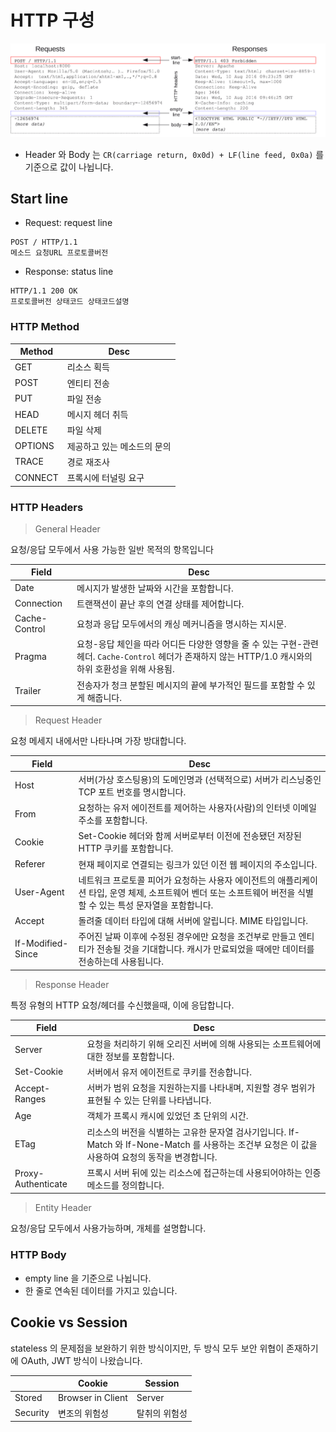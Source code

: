 # HTTP 구성

![](../../../.gitbook/assets/2021-07-09-17-16-44.png)

* Header 와 Body 는 `CR(carriage return, 0x0d) + LF(line feed, 0x0a)` 를 기준으로 값이 나뉩니다.

## Start line

* Request: request line

```
POST / HTTP/1.1
메소드 요청URL 프로토콜버전
```

* Response: status line

```
HTTP/1.1 200 OK
프로토콜버전 상태코드 상태코드설명
```

### HTTP Method

| Method  | Desc            |
| ------- | --------------- |
| GET     | 리소스 획득          |
| POST    | 엔티티 전송          |
| PUT     | 파일 전송           |
| HEAD    | 메시지 헤더 취득       |
| DELETE  | 파일 삭제           |
| OPTIONS | 제공하고 있는 메소드의 문의 |
| TRACE   | 경로 재조사          |
| CONNECT | 프록시에 터널링 요구     |

### HTTP Headers

> General Header

요청/응답 모두에서 사용 가능한 일반 목적의 항목입니다

| Field         | Desc                                                                                                |
| ------------- | --------------------------------------------------------------------------------------------------- |
| Date          | 메시지가 발생한 날짜와 시간을 포함합니다.                                                                             |
| Connection    | 트랜잭션이 끝난 후의 연결 상태를 제어합니다.                                                                           |
| Cache-Control | 요청과 응답 모두에서의 캐싱 메커니즘을 명시하는 지시문.                                                                     |
| Pragma        | 요청-응답 체인을 따라 어디든 다양한 영향을 줄 수 있는 구현-관련 헤더. `Cache-Control` 헤더가 존재하지 않는 HTTP/1.0 캐시와의 하위 호환성을 위해 사용됨. |
| Trailer       | 전송자가 청크 분할된 메시지의 끝에 부가적인 필드를 포함할 수 있게 해줍니다.                                                         |

> Request Header

요청 메세지 내에서만 나타나며 가장 방대합니다.

| Field             | Desc                                                                                         |
| ----------------- | -------------------------------------------------------------------------------------------- |
| Host              | 서버(가상 호스팅용)의 도메인명과 (선택적으로) 서버가 리스닝중인 TCP 포트 번호를 명시합니다.                                       |
| From              | 요청하는 유저 에이전트를 제어하는 사용자(사람)의 인터넷 이메일 주소를 포함합니다.                                               |
| Cookie            | Set-Cookie 헤더와 함께 서버로부터 이전에 전송됐던 저장된 HTTP 쿠키를 포함합니다.                                         |
| Referer           | 현재 페이지로 연결되는 링크가 있던 이전 웹 페이지의 주소입니다.                                                         |
| User-Agent        | 네트워크 프로토콜 피어가 요청하는 사용자 에이전트의 애플리케이션 타입, 운영 체제, 소프트웨어 벤더 또는 소프트웨어 버전을 식별할 수 있는 특성 문자열을 포함합니다. |
| Accept            | 돌려줄 데이터 타입에 대해 서버에 알립니다. MIME 타입입니다.                                                         |
| If-Modified-Since | 주어진 날짜 이후에 수정된 경우에만 요청을 조건부로 만들고 엔티티가 전송될 것을 기대합니다. 캐시가 만료되었을 때에만 데이터를 전송하는데 사용됩니다.          |

> Response Header

특정 유형의 HTTP 요청/헤더를 수신했을때, 이에 응답합니다.

| Field              | Desc                                                                                           |
| ------------------ | ---------------------------------------------------------------------------------------------- |
| Server             | 요청을 처리하기 위해 오리진 서버에 의해 사용되는 소프트웨어에 대한 정보를 포함합니다.                                               |
| Set-Cookie         | 서버에서 유저 에이전트로 쿠키를 전송합니다.                                                                       |
| Accept-Ranges      | 서버가 범위 요청을 지원하는지를 나타내며, 지원할 경우 범위가 표현될 수 있는 단위를 나타냅니다.                                         |
| Age                | 객체가 프록시 캐시에 있었던 초 단위의 시간.                                                                      |
| ETag               | 리소스의 버전을 식별하는 고유한 문자열 검사기입니다. If-Match 와 If-None-Match 를 사용하는 조건부 요청은 이 값을 사용하여 요청의 동작을 변경합니다. |
| Proxy-Authenticate | 프록시 서버 뒤에 있는 리소스에 접근하는데 사용되어야하는 인증 메소드를 정의합니다.                                                 |

> Entity Header

요청/응답 모두에서 사용가능하며, 개체를 설명합니다.

### HTTP Body

* empty line 을 기준으로 나뉩니다.
* 한 줄로 연속된 데이터를 가지고 있습니다.

## Cookie vs Session

stateless 의 문제점을 보완하기 위한 방식이지만, 두 방식 모두 보안 위협이 존재하기에 OAuth, JWT 방식이 나왔습니다.

|          | Cookie            | Session |
| -------- | ----------------- | ------- |
| Stored   | Browser in Client | Server  |
| Security | 변조의 위험성           | 탈취의 위험성 |
